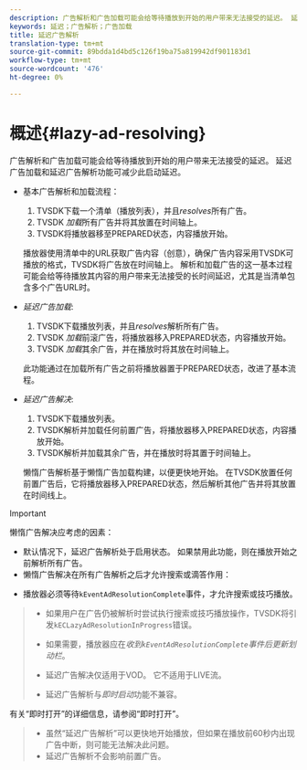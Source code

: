 ```yaml
---
description: 广告解析和广告加载可能会给等待播放到开始的用户带来无法接受的延迟。 延迟广告加载和延迟广告解析功能可减少此启动延迟。
keywords: 延迟；广告解析；广告加载
title: 延迟广告解析
translation-type: tm+mt
source-git-commit: 89bdda1d4bd5c126f19ba75a819942df901183d1
workflow-type: tm+mt
source-wordcount: '476'
ht-degree: 0%

---
```



# 概述{#lazy-ad-resolving}

广告解析和广告加载可能会给等待播放到开始的用户带来无法接受的延迟。 延迟广告加载和延迟广告解析功能可减少此启动延迟。

* 基本广告解析和加载流程：

   1. TVSDK下载一个清单（播放列表），并且&#x200B;*resolves*&#x200B;所有广告。
   1. TVSDK *加载*&#x200B;所有广告并将其放置在时间轴上。
   1. TVSDK将播放器移至PREPARED状态，内容播放开始。

   播放器使用清单中的URL获取广告内容（创意），确保广告内容采用TVSDK可播放的格式，TVSDK将广告放在时间轴上。 解析和加载广告的这一基本过程可能会给等待播放其内容的用户带来无法接受的长时间延迟，尤其是当清单包含多个广告URL时。

* *延迟广告加载*:

   1. TVSDK下载播放列表，并且&#x200B;*resolves*&#x200B;解析所有广告。
   1. TVSDK *加载*&#x200B;前滚广告，将播放器移入PREPARED状态，内容播放开始。
   1. TVSDK *加载*&#x200B;其余广告，并在播放时将其放在时间轴上。

   此功能通过在加载所有广告之前将播放器置于PREPARED状态，改进了基本流程。

* *延迟广告解决*:

   1. TVSDK下载播放列表。
   1. TVSDK解析并加载任何前置广告，将播放器移入PREPARED状态，内容播放开始。
   1. TVSDK解析并加载其余广告，并在播放时将其置于时间轴上。

   懒惰广告解析基于懒惰广告加载构建，以便更快地开始。 在TVSDK放置任何前置广告后，它将播放器移入PREPARED状态，然后解析其他广告并将其放置在时间线上。

>[!IMPORTANT]
>
>懒惰广告解决应考虑的因素：
>
>* 默认情况下，延迟广告解析处于启用状态。 如果禁用此功能，则在播放开始之前解析所有广告。
>* 懒惰广告解决在所有广告解析之后才允许搜索或滴答作用：

   >
   >    
   * 播放器必须等待`kEventAdResolutionComplete`事件，才允许搜索或技巧播放。
   >    * 如果用户在广告仍被解析时尝试执行搜索或技巧播放操作，TVSDK将引发`kECLazyAdResolutionInProgress`错误。
   >    * 如果需要，播放器应在&#x200B;*收到`kEventAdResolutionComplete`事件后更新划动栏*。
>
>* 延迟广告解决仅适用于VOD。 它不适用于LIVE流。
>* 延迟广告解析与&#x200B;*即时启动*&#x200B;功能不兼容。

>
>  

有关“即时打开”的详细信息，请参阅“即时打开”。
>
>* 虽然“延迟广告解析”可以更快地开始播放，但如果在播放前60秒内出现广告中断，则可能无法解决此问题。
>* 延迟广告解析不会影响前置广告。